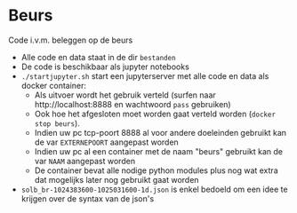 # Beurs
Code i.v.m. beleggen op de beurs

* Alle code en data staat in de dir <code>bestanden</code>
* De code is beschikbaar als jupyter notebooks
* <code>./startjupyter.sh</code> start een jupyterserver met alle code en data als docker container:
  * Als uitvoer wordt het gebruik verteld (surfen naar http://localhost:8888 en wachtwoord <code>pass</code> gebruiken)
  * Ook hoe het afgesloten moet worden gaat verteld worden (<code>docker stop beurs</code>).
  * Indien uw pc tcp-poort 8888 al voor andere doeleinden gebruikt kan de var <code>EXTERNEPOORT</code> aangepast worden
  * Indien uw pc al een container met de naam "beurs" gebruikt kan de var <code>NAAM</code> aangepast worden
  * De container bevat alle nodige python modules plus nog wat extra dat mogelijks later nog gebruikt gaat worden
* <code>solb_br-1024383600-1025031600-1d.json</code> is enkel bedoeld om een idee te krijgen over de syntax van de json's

